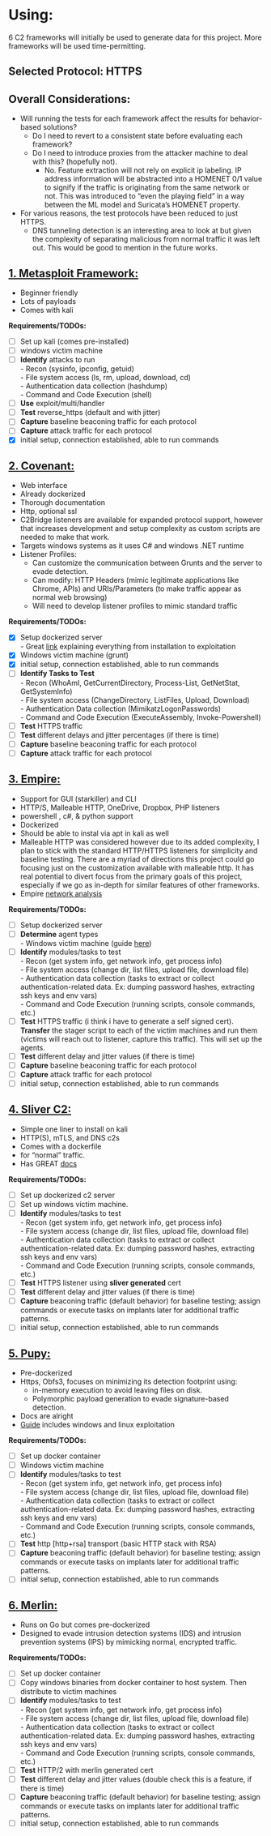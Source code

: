 # Using:

6 C2 frameworks will initially be used to generate data for this project. More frameworks will be used time-permitting.

## Selected Protocol: HTTPS

## Overall Considerations:

- Will running the tests for each framework affect the results for behavior-based solutions?  
  - Do I need to revert to a consistent state before evaluating each framework?  
  - Do I need to introduce proxies from the attacker machine to deal with this? (hopefully not).  
    - No. Feature extraction will not rely on explicit ip labeling. IP address information will be abstracted into a HOMENET 0/1 value to signify if the traffic is originating from the same network or not. This was introduced to “even the playing field” in a way between the ML model and Suricata’s HOMENET property.  
- For various reasons, the test protocols have been reduced to just HTTPS.  
  - DNS tunneling detection is an interesting area to look at but given the complexity of separating malicious from normal traffic it was left out. This would be good to mention in the future works.

## [1\. Metasploit Framework:](https://github.com/rapid7/metasploit-framework)

- Beginner friendly  
- Lots of payloads  
- Comes with kali

**Requirements/TODOs:**

- [ ] Set up kali (comes pre-installed)  
- [ ] windows victim machine  
- [ ] **Identify** attacks to run  
      - Recon (sysinfo, ipconfig, getuid)  
      - File system access (ls, rm, upload, download, cd)  
      - Authentication data collection (hashdump)  
      - Command and Code Execution (shell)  
- [ ] **Use** exploit/multi/handler  
- [ ] **Test** reverse\_https (default and with jitter)  
- [ ] **Capture** baseline beaconing traffic for each protocol  
- [ ] **Capture** attack traffic for each protocol
- [x] initial setup, connection established, able to run commands

## [2\. Covenant:](https://github.com/cobbr/Covenant)

- Web interface  
- Already dockerized  
- Thorough documentation  
- Http, optional ssl  
- C2Bridge listeners are available for expanded protocol support, however that increases development and setup complexity as custom scripts are needed to make that work.  
- Targets windows systems as it uses C\# and windows .NET runtime  
- Listener Profiles:  
  - Can customize the communication between Grunts and the server to evade detection.  
  - Can modify: HTTP Headers (mimic legitimate applications like Chrome, APIs) and URIs/Parameters (to make traffic appear as normal web browsing)  
  - Will need to develop listener profiles to mimic standard traffic


**Requirements/TODOs:**

- [x] Setup dockerized server  
      - Great [link](https://www.hackingarticles.in/covenant-for-pentester-basics/) explaining everything from installation to exploitation  
- [x] Windows victim machine (grunt)
- [x] initial setup, connection established, able to run commands
- [ ] **Identify Tasks to Test**  
      - Recon (WhoAmI, GetCurrentDirectory, Process-List, GetNetStat, GetSystemInfo)  
      - File system access (ChangeDirectory, ListFiles, Upload, Download)  
      - Authentication Data collection (MimikatzLogonPasswords)  
      - Command and Code Execution (ExecuteAssembly, Invoke-Powershell)  
- [ ] **Test** HTTPS traffic  
- [ ] **Test** different delays and jitter percentages (if there is time)
- [ ] **Capture** baseline beaconing traffic for each protocol  
- [ ] **Capture** attack traffic for each protocol

## [3\. Empire:](https://github.com/BC-SECURITY/Empire)

- Support for GUI (starkiller) and CLI  
- HTTP/S, Malleable HTTP, OneDrive, Dropbox, PHP listeners  
- powershell , c\#, & python support  
- Dockerized  
- Should be able to instal via apt in kali as well  
- Malleable HTTP was considered however due to its added complexity, I plan to stick with the standard HTTP/HTTPS listeners for simplicity and baseline testing. There are a myriad of directions this project could go focusing just on the customization available with malleable http. It has real potential to divert focus from the primary goals of this project, especially if we go as in-depth for similar features of other frameworks.  
- Empire [network analysis](https://www.keysight.com/blogs/en/tech/nwvs/2021/06/16/empire-c2-networking-into-the-dark-side)

**Requirements/TODOs:**

- [ ] Setup dockerized server  
- [ ] **Determine** agent types  
      - Windows victim machine (guide [here](https://www.stationx.net/how-to-use-powershell-empire/))  
- [ ] **Identify** modules/tasks to test  
      - Recon (get system info, get network info, get process info)  
      - File system access (change dir, list files, upload file, download file)  
      - Authentication data collection (tasks to extract or collect authentication-related data. Ex: dumping password hashes, extracting ssh keys and env vars)  
      - Command and Code Execution (running scripts, console commands, etc.)  
- [ ] **Test** HTTPS traffic (i think i have to generate a self signed cert). **Transfer** the stager script to each of the victim machines and run them (victims will reach out to listener, capture this traffic). This will set up the agents.   
- [ ] **Test** different delay and jitter values (if there is time)
- [ ] **Capture** baseline beaconing traffic for each protocol  
- [ ] **Capture** attack traffic for each protocol
- [ ] initial setup, connection established, able to run commands

## [4\. Sliver C2:](https://github.com/BishopFox/sliver?tab=readme-ov-file)

- Simple one liner to install on kali  
- HTTP(S), mTLS, and DNS c2s  
- Comes with a dockerfile  
- for “normal” traffic.  
- Has GREAT [docs](https://sliver.sh/)

**Requirements/TODOs:**

- [ ] Set up dockerized c2 server  
- [ ] Set up windows victim machine.  
- [ ] **Identify** modules/tasks to test  
      - Recon (get system info, get network info, get process info)  
      - File system access (change dir, list files, upload file, download file)  
      - Authentication data collection (tasks to extract or collect authentication-related data. Ex: dumping password hashes, extracting ssh keys and env vars)  
      - Command and Code Execution (running scripts, console commands, etc.)  
- [ ] **Test** HTTPS listener using **sliver generated** cert  
- [ ] **Test** different delay and jitter values (if there is time) 
- [ ] **Capture** beaconing traffic (default behavior) for baseline testing; assign commands or execute tasks on implants later for additional traffic patterns.
- [ ] initial setup, connection established, able to run commands

## [5\. Pupy:](https://github.com/n1nj4sec/pupy)

- Pre-dockerized  
- Https, Obfs3, focuses on minimizing its detection footprint using:  
  - in-memory execution to avoid leaving files on disk.  
  - Polymorphic payload generation to evade signature-based detection.  
- Docs are alright  
- [Guide](https://www.hackingarticles.in/command-control-tool-pupy/) includes windows and linux exploitation

**Requirements/TODOs:**

- [ ] Set up docker container  
- [ ] Windows victim machine  
- [ ] **Identify** modules/tasks to test  
      - Recon (get system info, get network info, get process info)  
      - File system access (change dir, list files, upload file, download file)  
      - Authentication data collection (tasks to extract or collect authentication-related data. Ex: dumping password hashes, extracting ssh keys and env vars)  
      - Command and Code Execution (running scripts, console commands, etc.)  
- [ ] **Test** http \[http+rsa\] transport (basic HTTP stack with RSA)  
- [ ] **Capture** beaconing traffic (default behavior) for baseline testing; assign commands or execute tasks on implants later for additional traffic patterns.
- [ ] initial setup, connection established, able to run commands

## [6\. Merlin:](https://github.com/Ne0nd0g/merlin)

- Runs on Go but comes pre-dockerized  
- Designed to evade intrusion detection systems (IDS) and intrusion prevention systems (IPS) by mimicking normal, encrypted traffic.

**Requirements/TODOs:**

- [ ] Set up docker container  
- [ ] Copy windows binaries from docker container to host system. Then distribute to victim machines  
- [ ] **Identify** modules/tasks to test  
      - Recon (get system info, get network info, get process info)  
      - File system access (change dir, list files, upload file, download file)  
      - Authentication data collection (tasks to extract or collect authentication-related data. Ex: dumping password hashes, extracting ssh keys and env vars)  
      - Command and Code Execution (running scripts, console commands, etc.)  
- [ ] **Test** HTTP/2 with merlin generated cert  
- [ ] **Test** different delay and jitter values (double check this is a feature, if there is time)  
- [ ] **Capture** beaconing traffic (default behavior) for baseline testing; assign commands or execute tasks on implants later for additional traffic patterns.
- [ ] initial setup, connection established, able to run commands